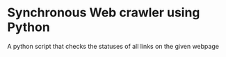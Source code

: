Synchronous Web crawler using Python
====================================

A python script that checks the statuses of all links 
on the given webpage 